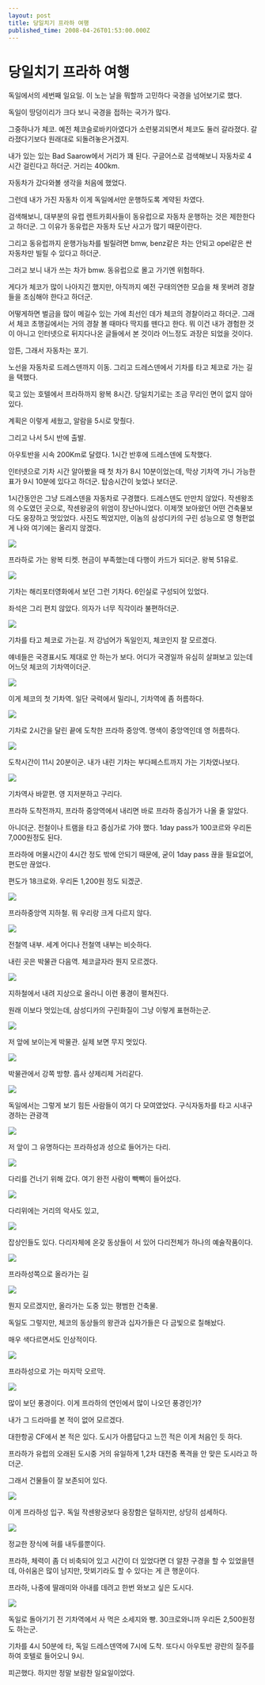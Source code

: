 ```yaml
---
layout: post
title: 당일치기 프라하 여행
published_time: 2008-04-26T01:53:00.000Z
---
```


# 당일치기 프라하 여행


독일에서의 세번째 일요일. 이 노는 날을 뭐할까 고민하다 국경을 넘어보기로 했다.

독일이 땅덩이리가 크다 보니 국경을 접하는 국가가 많다.

그중하나가 체코. 예전 체코슬로바키아였다가 소련붕괴되면서 체코도 둘러 갈라졌다. 갈라졌다기보다 원래대로 되돌려놓은거겠지.

내가 있는 있는 Bad Saarow에서 거리가 꽤 된다. 구글어스로 검색해보니 자동차로 4시간 걸린다고 하더군. 거리는 400km.

자동차가 갔다와볼 생각을 처음에 했었다.

그런데 내가 가진 자동차 이게 독일에서만 운행하도록 계약된 차였다.

검색해보니, 대부분의 유럽 렌트카회사들이 동유럽으로 자동차 운행하는 것은 제한한다고 하더군. 그 이유가 동유럽은 자동차 도난 사고가 많기 때문이란다.

그리고 동유럽까지 운행가능차를 빌릴려면 bmw, benz같은 차는 안되고 opel같은 싼 자동차만 빌릴 수 있다고 하더군.

그러고 보니 내가 쓰는 차가 bmw. 동유럽으로 몰고 가기엔 위험하다.

게다가 체코가 많이 나아지긴 했지만, 아직까지 예전 구태의연한 모습을 채 못버려 경찰들을 조심해야 한다고 하더군.

어떻게하면 벌금을 많이 메길수 있는 가에 최선인 데가 체코의 경찰이라고 하더군. 그래서 체코 초행길에서는 거의 경찰 볼 때마다 딱지를 뗀다고 한다. 뭐 이건 내가 경험한 것이 아니고 인터넷으로 뒤지다나온 글들에서 본 것이라 어느정도 과장은 되었을 것이다.

암튼, 그래서 자동차는 포기.

노선을 자동차로 드레스덴까지 이동. 그리고 드레스덴에서 기차를 타고 체코로 가는 길을 택했다.

묵고 있는 호텔에서 프라하까지 왕복 8시간. 당일치기로는 조금 무리인 면이 없지 않아 있다.

계획은 이렇게 세웠고, 알람을 5시로 맞췄다.

그리고 나서 5시 반에 출발.

아우토반을 시속 200Km로 달렸다. 1시간 반후에 드레스덴에 도착했다.

인터넷으로 기차 시간 알아봤을 때 첫 차가 8시 10분이었는데, 막상 기차역 가니 가능한 표가 9시 10분에 있다고 하더군. 탑승시간이 늦었나 보더군.

1시간동안은 그냥 드레스덴을 자동차로 구경했다. 드레스덴도 만만치 않았다. 작센왕조의 수도였던 곳으로, 작센왕궁의 위엄이 장난아니었다. 이제껏 보아왔던 어떤 건축물보다도 웅장하고 멋있었다. 사진도 찍었지만, 이놈의 삼성디카의 구린 성능으로 영 형편없게 나와 여기에는 올리지 않겠다.

![](../pds/200902/04/80/a0109780_498978830f15d.jpg)

프라하로 가는 왕복 티켓. 현금이 부족했는데 다행이 카드가 되더군. 왕복 51유로.

![](../pds/200902/04/80/a0109780_4989788314d5e.jpg)

기차는 해리포터영화에서 보던 그런 기차다. 6인실로 구성되어 있었다.

좌석은 그리 편치 않았다. 의자가 너무 직각이라 불편하더군.

![](../pds/200902/04/80/a0109780_4989788324ba8.jpg)

기차를 타고 체코로 가는길. 저 강넘어가 독일인지, 체코인지 잘 모르겠다.

얘네들은 국경표시도 제대로 안 하는가 보다. 어디가 국경일까 유심히 살펴보고 있는데 어느덧 체코의 기차역이더군.

![](../pds/200902/04/80/a0109780_4989788339d87.jpg)

이게 체코의 첫 기차역. 일단 국력에서 밀리니, 기차역에 좀 허름하다.

![](../pds/200902/04/80/a0109780_498978834ef29.jpg)

기차로 2시간을 달린 끝에 도착한 프라하 중앙역. 명색이 중앙역인데 영 허름하다.

![](../pds/200902/04/80/a0109780_4989788371f35.jpg)

도착시간이 11시 20분이군. 내가 내린 기차는 부다페스트까지 가는 기차였나보다.

![](../pds/200902/04/80/a0109780_4989788376b27.jpg)

기차역사 바깥편. 영 지저분하고 구리다.

프라하 도착전까지, 프라하 중앙역에서 내리면 바로 프라하 중심가가 나올 줄 알았다.

아니더군. 전철이나 트램을 타고 중심가로 가야 했다. 1day pass가 100코르와 우리돈 7,000원정도 된다.

프라하에 머물시간이 4시간 정도 밖에 안되기 때문에, 굳이 1day pass 끊을 필요없어, 편도만 끊었다.

편도가 18크로와. 우리돈 1,200원 정도 되겠군.

![](../pds/200902/04/80/a0109780_498978837b739.jpg)

프라하중앙역 지하철. 뭐 우리랑 크게 다르지 않다.

![](../pds/200902/04/80/a0109780_49897883803b4.jpg)

전철역 내부. 세계 어디나 전철역 내부는 비슷하다.

내린 곳은 박물관 다음역. 체코글자라 뭔지 모르겠다.

![](../pds/200902/04/80/a0109780_498978838aee9.jpg)

지하철에서 내려 지상으로 올라니 이런 풍경이 펼쳐진다.

원래 이보다 멋있는데, 삼성디카의 구린화질이 그냥 이렇게 표현하는군.

![](../pds/200902/04/80/a0109780_49897883a8389.jpg)

저 앞에 보이는게 박물관. 실제 보면 무지 멋있다.

![](../pds/200902/04/80/a0109780_49897883acf4c.jpg)

박물관에서 강쪽 방향. 흡사 샹제리제 거리같다.

![](../pds/200902/04/80/a0109780_49897883b6b18.jpg)

독일에서는 그렇게 보기 힘든 사람들이 여기 다 모여였었다. 구식자동차를 타고 시내구경하는 관광객

![](../pds/200902/04/80/a0109780_49897883c9b4f.jpg)

저 앞이 그 유명하다는 프라하성과 성으로 들어가는 다리.

![](../pds/200902/04/80/a0109780_49897883d033a.jpg)

다리를 건너기 위해 갔다. 여기 완전 사람이 빽빽이 들어섰다.

![](../pds/200902/04/80/a0109780_49897883d770f.jpg)

다리위에는 거리의 악사도 있고,

![](../pds/200902/04/80/a0109780_49897883e3e01.jpg)

잡상인들도 있다. 다리자체에 온갖 동상들이 서 있어 다리전체가 하나의 예술작품이다.

![](../pds/200902/04/80/a0109780_49897883eda0f.jpg)

프라하성쪽으로 올라가는 길

![](../pds/200902/04/80/a0109780_49897884281a7.jpg)

뭔지 모르겠지만, 올라가는 도중 있는 평범한 건축물.

독일도 그렇지만, 체코의 동상들의 왕관과 십자가들은 다 금빛으로 칠해놨다.

매우 색다르면서도 인상적이다.

![](../pds/200902/04/80/a0109780_4989788441703.jpg)

프라하성으로 가는 마지막 오르막.

![](../pds/200902/04/80/a0109780_498978844edb8.jpg)

많이 보던 풍경이다. 이게 프라하의 연인에서 많이 나오던 풍경인가?

내가 그 드라마를 본 적이 없어 모르겠다.

대한항공 CF에서 본 적은 있다. 도시가 아름답다고 느낀 적은 이게 처음인 듯 하다.

프라하가 유럽의 오래된 도시중 거의 유일하게 1,2차 대전중 폭격을 안 맞은 도시라고 하더군.

그래서 건물들이 잘 보존되어 있다.

![](../pds/200902/04/80/a0109780_498978845a5f8.jpg)

이게 프라하성 입구. 독일 작센왕궁보다 웅장함은 덜하지만, 상당히 섬세하다.

![](../pds/200902/04/80/a0109780_49897884790f5.jpg)

정교한 장식에 혀를 내두를뿐이다.

프라하, 체력이 좀 더 비축되어 있고 시간이 더 있었다면 더 알찬 구경을 할 수 있었을텐데, 아쉬움은 많이 남지만, 맛뵈기라도 할 수 있다는 게 큰 행운이다.

프라하, 나중에 딸래미와 아내를 데려고 한번 와보고 싶은 도시다.

![](../pds/200902/04/80/a0109780_4989788483fdb.jpg)

독일로 돌아기기 전 기차역에서 사 먹은 소세지와 빵. 30크로와니까 우리돈 2,500원정도 하는군.

기차를 4시 50분에 타, 독일 드레스덴역에 7시에 도착. 또다시 아우토반 광란의 질주를 하여 호텔로 들어오니 9시.

피곤했다. 하지만 정말 보람찬 일요일이었다.

